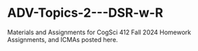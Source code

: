 # ADV-Topics-2---DSR-w-R
Materials and Assignments for CogSci 412 Fall 2024
Homework Assignments, and ICMAs posted here.
